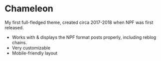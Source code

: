 # Chameleon
My first full-fledged theme, created circa 2017-2018 when NPF was first released.
- Works with & displays the NPF format posts properly, including reblog chains.
- Very customizable
- Mobile-friendly layout
